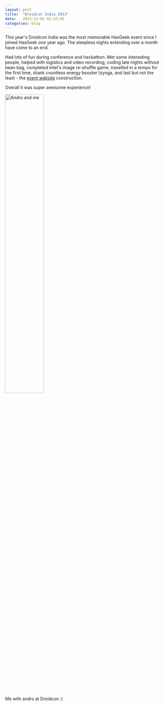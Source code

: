 ```yaml
---
layout: post
title:  "Droidcon India 2013"
date:   2013-12-01 01:33:45
categories: blog
---
```


This year's Droidcon India was the most memorable HasGeek event since I joined HasGeek one year ago. The sleepless nights extending over a month have come to an end.

Had lots of fun during conference and hackathon. Met some interesting people, helped with logistics and video recording, coding late nights without bean bag, completed Intel's image re-shuffle game, travelled in a tempo for the first time, drank countless energy booster tzynga, and last but not the least - the <a href="https://droidcon.in/2013/">event website</a> construction. 

Overall it was super awesome experience!

<img src="/assets/img/posts/andro.jpg" width="50%" alt="Andro and me">

Me with andro at Droidcon :)
